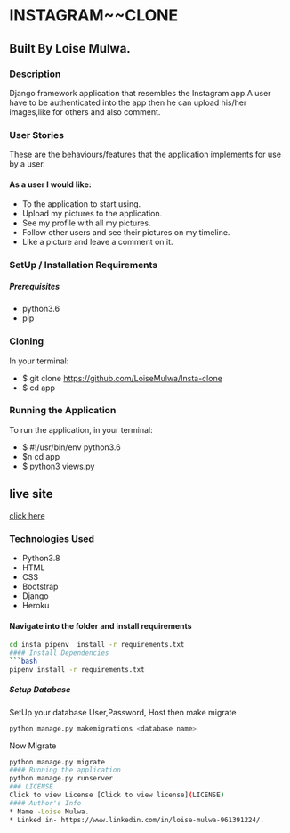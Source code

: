# INSTAGRAM~~CLONE
## Built By Loise Mulwa.
### Description
Django framework application that resembles the Instagram app.A user have to be authenticated into the app then he can upload his/her images,like for others and also comment.

### User Stories
These are the behaviours/features that the application implements for use by a user.

#### As a user I would like:
* To the application to start using.
* Upload my pictures to the application.
* See my profile with all my pictures.
* Follow other users and see their pictures on my timeline.
* Like a picture and leave a comment on it.







### SetUp / Installation Requirements
##### Prerequisites
* python3.6
* pip

### Cloning
In your terminal:

 * $ git clone https://github.com/LoiseMulwa/Insta-clone
 * $ cd app
 
### Running the Application
To run the application, in your terminal:
 * $ #!/usr/bin/env python3.6
 * $n cd app
 * $ python3 views.py
## live site
 [click here]()

### Technologies Used
* Python3.8
* HTML
* CSS
* Bootstrap
* Django
* Heroku

#### Navigate into the folder and install requirements  
 ```bash 
cd insta pipenv  install -r requirements.txt 
#### Install Dependencies  
 ```bash 
 pipenv install -r requirements.txt 

```  


##### Setup Database  
  SetUp your database User,Password, Host then make migrate  
 ```bash 
python manage.py makemigrations <database name>
 ``` 
 Now Migrate  
 ```bash 
 python manage.py migrate 
 #### Running the application
python manage.py runserver
 ### LICENSE
Click to view License [Click to view license](LICENSE)
#### Author's Info
* Name -Loise Mulwa.
* Linked in- https://www.linkedin.com/in/loise-mulwa-961391224/.
 




